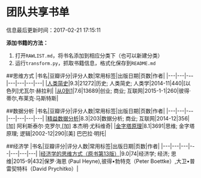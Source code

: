 # 团队共享书单

信息最后更新时间：2017-02-21 17:15:11

**添加书籍的方法：**
1. 打开`RAWLIST.md`，将书名添加到相应分类下（也可以新建分类）
2. 运行`transform.py`，抓取书籍信息，格式化保存到`README.md`


##思维方式
|书名|豆瓣评分|评分人数|常用标签|出版日期|页数|作者|
|---|---|---|---|---|---|---|
|[人类简史](https://book.douban.com/subject/25985021)|9.3|21272|历史; 人类简史; 人类学|2014-11|440|[以色列]尤瓦尔·赫拉利|
|[从0到1](https://book.douban.com/subject/26297606)|7.6|13689|创业; 商业; 互联网|2015-1-1|260|彼得·蒂尔,布莱克·马斯特斯|

##数据分析
|书名|豆瓣评分|评分人数|常用标签|出版日期|页数|作者|
|---|---|---|---|---|---|---|
|[精益数据分析](https://book.douban.com/subject/26278639)|8.3|203|数据分析; 商业; 互联网|2014-12|356|[加] 阿利斯泰尔·克罗尔,[加] 本杰明·尤科维奇|
|[金字塔原理](https://book.douban.com/subject/1020644)|8.1|3691|思维; 金字塔原理; 逻辑|2002-12|290|[美] 巴巴拉·明托|

##经济学
|书名|豆瓣评分|评分人数|常用标签|出版日期|页数|作者|
|---|---|---|---|---|---|---|
|[经济学的思维方式（原书第13版）](https://book.douban.com/subject/26604224)|9.0|74|经济学; 经济; 思维|2015-9|432|保罗·海恩 (Paul Heyne),彼得•勃特克（Peter Boettke）,大卫•普雷契特科（David Prychitko）|
